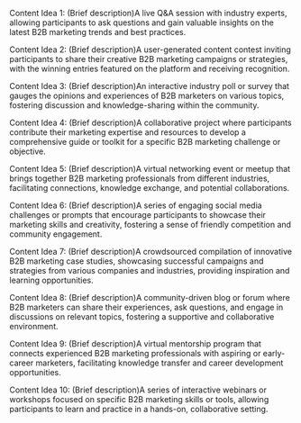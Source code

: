 Content Idea 1: (Brief description)A live Q&A session with industry experts, allowing participants to ask questions and gain valuable insights on the latest B2B marketing trends and best practices.

Content Idea 2: (Brief description)A user-generated content contest inviting participants to share their creative B2B marketing campaigns or strategies, with the winning entries featured on the platform and receiving recognition.

Content Idea 3: (Brief description)An interactive industry poll or survey that gauges the opinions and experiences of B2B marketers on various topics, fostering discussion and knowledge-sharing within the community.

Content Idea 4: (Brief description)A collaborative project where participants contribute their marketing expertise and resources to develop a comprehensive guide or toolkit for a specific B2B marketing challenge or objective.

Content Idea 5: (Brief description)A virtual networking event or meetup that brings together B2B marketing professionals from different industries, facilitating connections, knowledge exchange, and potential collaborations.

Content Idea 6: (Brief description)A series of engaging social media challenges or prompts that encourage participants to showcase their marketing skills and creativity, fostering a sense of friendly competition and community engagement.

Content Idea 7: (Brief description)A crowdsourced compilation of innovative B2B marketing case studies, showcasing successful campaigns and strategies from various companies and industries, providing inspiration and learning opportunities.

Content Idea 8: (Brief description)A community-driven blog or forum where B2B marketers can share their experiences, ask questions, and engage in discussions on relevant topics, fostering a supportive and collaborative environment.

Content Idea 9: (Brief description)A virtual mentorship program that connects experienced B2B marketing professionals with aspiring or early-career marketers, facilitating knowledge transfer and career development opportunities.

Content Idea 10: (Brief description)A series of interactive webinars or workshops focused on specific B2B marketing skills or tools, allowing participants to learn and practice in a hands-on, collaborative setting.